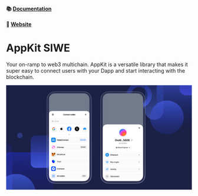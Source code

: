 #### 📚 [Documentation](https://docs.walletconnect.com/2.0/appkit/about)

#### 🔗 [Website](https://reown.com/appkit)

# AppKit SIWE

Your on-ramp to web3 multichain. AppKit is a versatile library that makes it super easy to connect users with your Dapp and start interacting with the blockchain.

<p align="center">
  <img src="./.github/assets/header.png" alt="" border="0">
</p>
